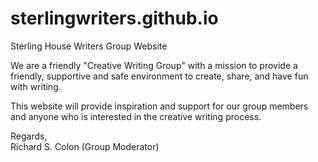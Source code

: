 # sterlingwriters.github.io
Sterling House Writers Group Website

We are a friendly "Creative Writing Group" with a mission to provide a friendly, supportive and safe environment to create, share, and have fun with writing.  

This website will provide inspiration and support for our group members and anyone who is interested in the creative writing process.

Regards,<br>
Richard S. Colon 
(Group Moderator)
